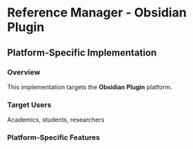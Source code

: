 # Reference Manager - Obsidian Plugin

## Platform-Specific Implementation

### Overview
This implementation targets the **Obsidian Plugin** platform.

### Target Users
Academics, students, researchers

### Platform-Specific Features
